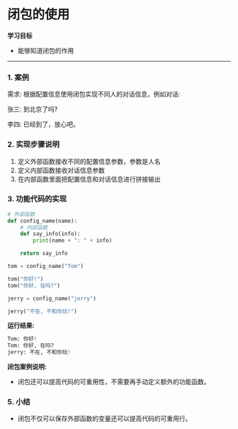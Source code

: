 # 闭包的使用

**学习目标**

* 能够知道闭包的作用

---

### 1. 案例

需求: 根据配置信息使用闭包实现不同人的对话信息，例如对话:

张三: 到北京了吗?  

李四: 已经到了，放心吧。

### 2. 实现步骤说明

1. 定义外部函数接收不同的配置信息参数，参数是人名
2. 定义内部函数接收对话信息参数
3. 在内部函数里面把配置信息和对话信息进行拼接输出

### 3. 功能代码的实现

```py
# 外部函数
def config_name(name):
    # 内部函数
    def say_info(info):
        print(name + ": " + info)

    return say_info

tom = config_name("Tom")

tom("你好!")
tom("你好, 在吗?")

jerry = config_name("jerry")

jerry("不在, 不和你玩!")
```

**运行结果:**

```py
Tom: 你好!
Tom: 你好, 在吗?
jerry: 不在, 不和你玩!
```

**闭包案例说明:**

* 闭包还可以提高代码的可重用性，不需要再手动定义额外的功能函数。

### 5. 小结

* 闭包不仅可以保存外部函数的变量还可以提高代码的可重用行。



